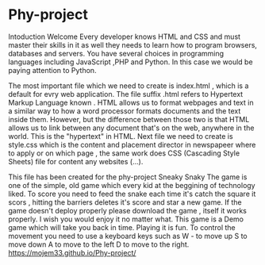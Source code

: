 # Phy-project
Intoduction
Welcome 
Every developer knows HTML and CSS and must master their skills in it as well they needs to learn how to program browsers, databases and servers.
You have several choices in programming languages including JavaScript ,PHP and Python. In this case we would be paying attention to Python.

The most important file which we need to create is index.html , which is a default for evry web application.
The file suffix .html refers to Hypertext Markup Language known . HTML allows us to format webpages and text in a similar way to how a word processor formats documents and the text inside them. However, but the difference between those two is that HTML allows us to link between any document that's on the web, anywhere in the world. This is the "hypertext" in HTML.
Next file we need to create is style.css which is the content and placement director in newspapeer where to apply or on which page , the same work does CSS (Cascading Style Sheets) file for content any websites (...).

This file has been created for the phy-project 
Sneaky Snaky
The game is one of the simple, old game which every kid at the beggining of technology liked. To score you need to feed the snake each time it's catch the square it scors , hitting the barriers deletes it's score and star a new game.
If the game doesn't deploy properly please download the game , itself it works properly.
I wish you would enjoy it no matter what.
This game is a Demo game  which will take you back in time. Playing it is fun.
To control the movement you need to use a keyboard keys such as W - to move up S to move down A to move to the left D to move to the right.
https://mojem33.github.io/Phy-project/


